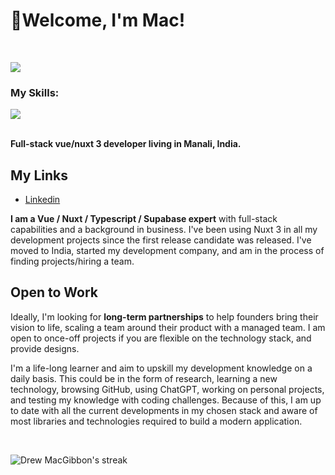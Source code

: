 <h1>👋Welcome, I'm Mac! </h1>

&nbsp;&nbsp;

<p align="left">
  <a href="https://github.com/DenverCoder1/readme-typing-svg">
    <img src="https://readme-typing-svg.demolab.com/?lines=Over%204%20years%20of%20full%20stack%20work;Decade%20plus%20of%20startup%20experience;Experienced%20As%20CEO%20and%20CTO;Expansive%20open-source%20knowledge;Lifelong%20learner&font=Fira%20Code&center=false&width=440&height=45&color=f75c7e&vCenter=true&pause=1000&size=22" />
  </a>
</p>

### My Skills:

<div align="left">
  <a href="https://skillicons.dev">
    <img src="https://skillicons.dev/icons?i=github,css,html,tailwindcss,js,ts,sass,vue,nuxtjs,supabase,postgres,vite&perline=7" /><br/><br/>
  </a>
</div>

**Full-stack vue/nuxt 3 developer living in Manali, India.**

## My Links
- [Linkedin](https://www.linkedin.com/in/drew-macgibbon/)

**I am a Vue / Nuxt / Typescript / Supabase expert** with full-stack capabilities and a background in business. I've been using Nuxt 3 in all my development projects since the first release candidate was released. I've moved to India, started my development company, and am in the process of finding projects/hiring a team.

## Open to Work

Ideally, I'm looking for **long-term partnerships** to help founders bring their vision to life, scaling a team around their product with a managed team. 
I am open to once-off projects if you are flexible on the technology stack, and provide designs.

I'm a life-long learner and aim to upskill my development knowledge on a daily basis. This could be in the form of research, learning a new technology, browsing GitHub, using ChatGPT, working on personal projects, and testing my knowledge with coding challenges. Because of this, I am up to date with all the current developments in my chosen stack and aware of most libraries and technologies required to build a modern application.

&nbsp;&nbsp;
<div align="left">
  <p>
        <img title="🔥 Get streak stats for your profile at git.io/streak-stats" alt="Drew MacGibbon's streak" src="https://streak-stats.demolab.com/?user=Drew-Macgibbon" />
  </p>
</div>

&nbsp;&nbsp;
&nbsp;&nbsp;
